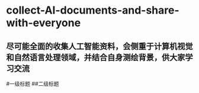 # collect-AI-documents-and-share-with-everyone
尽可能全面的收集人工智能资料，会侧重于计算机视觉和自然语言处理领域，并结合自身测绘背景，供大家学习交流
---
#一级标题
##二级标题
